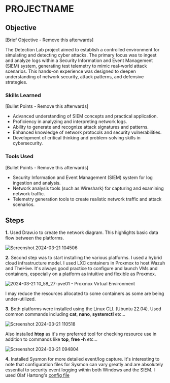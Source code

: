 # PROJECTNAME

## Objective
[Brief Objective - Remove this afterwards]

The Detection Lab project aimed to establish a controlled environment for simulating and detecting cyber attacks. The primary focus was to ingest and analyze logs within a Security Information and Event Management (SIEM) system, generating test telemetry to mimic real-world attack scenarios. This hands-on experience was designed to deepen understanding of network security, attack patterns, and defensive strategies.

### Skills Learned
[Bullet Points - Remove this afterwards]

- Advanced understanding of SIEM concepts and practical application.
- Proficiency in analyzing and interpreting network logs.
- Ability to generate and recognize attack signatures and patterns.
- Enhanced knowledge of network protocols and security vulnerabilities.
- Development of critical thinking and problem-solving skills in cybersecurity.

### Tools Used
[Bullet Points - Remove this afterwards]

- Security Information and Event Management (SIEM) system for log ingestion and analysis.
- Network analysis tools (such as Wireshark) for capturing and examining network traffic.
- Telemetry generation tools to create realistic network traffic and attack scenarios.

## Steps

**1.** Used Draw.io to create the network diagram. This highlights basic data flow between the platforms.
   

![Screenshot 2024-03-21 104506](https://github.com/Benrosan/Detection-Lab/assets/160042310/f2712f60-5e33-4212-8239-7cad515fbf8e)


**2.** Second step was to start installing the various platforms. I used a hybrid cloud infrastructure model. I used LXC containers in Proxmox to host Wazuh and TheHive. It's always good practice to configure and launch VMs and containers, especially on a platform as intuitive and flexible as Proxmox. 
   

![2024-03-21 10_58_27-pve01 - Proxmox Virtual Environment](https://github.com/Benrosan/Detection-Lab/assets/160042310/293ff2af-9ca5-46a4-bd74-9964b6a66edc)


I may reduce the resources allocated to some containers as some are being under-utilized.

**3.** Both platforms were installed using the Linux CLI. (Ubuntu 22.04). Used common commands including **cat**, **nano**, **systemctl** etc...


![Screenshot 2024-03-21 110518](https://github.com/Benrosan/Detection-Lab/assets/160042310/5e2d12e6-210b-45a0-bd89-458868e87f1e)


Also installed **htop** as it's my preferred tool for checking resource use in addition to commands like **top**, **free -h** etc...


![Screenshot 2024-03-21 094804](https://github.com/Benrosan/Detection-Lab/assets/160042310/88a67d77-7236-43a0-8fb6-148234a8d5ed)

**4.** Installed Sysmon for more detailed event/log capture. It's interesting to note that configuration files for Sysmon can vary greatly and are absolutely essential to security event logging within both Windows and the SIEM. I used Olaf Hartong's <a href="https://github.com/olafhartong/sysmon-modular">config file</a>


